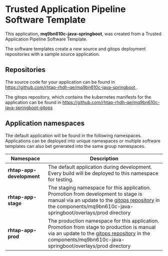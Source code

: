 # Trusted Application Pipeline Software Template

This application, **mq9bn610c-java-springboot**, was created from a Trusted Application Pipeline Software Template.

The software templates create a new source and gitops deployment repositories with a sample source application. 

## Repositories

The source code for your application can be found in [https://github.com/rhtap-rhdh-qe/mq9bn610c-java-springboot ](https://github.com/rhtap-rhdh-qe/mq9bn610c-java-springboot ).
 
The gitops repository, which contains the kubernetes manifests for the application can be found in 
[https://github.com/rhtap-rhdh-qe/mq9bn610c-java-springboot-gitops ](https://github.com/rhtap-rhdh-qe/mq9bn610c-java-springboot-gitops ) 

## Application namespaces 

The default application will be found in the following namespaces. Applications can be deployed into unique namespaces or multiple software templates can also bet generated into the same group namespaces.  

|  Namespace   |  Description   |  
| -------- | -------- |   
| **rhtap-app-development** | The default application during development. Every build will be deployed to this namespace for testing. | 
| **rhtap-app-stage** | The staging namespace for this application. Promotion from development to stage is manual via an update to the [gitops repository](https://github.com/rhtap-rhdh-qe/mq9bn610c-java-springboot-gitops ) in the components/mq9bn610c-java-springboot/overlays/prod directory |  
| **rhtap-app-prod** | The production namespace for this application. Promotion from stage to production is manual via an update to the [gitops repository](https://github.com/rhtap-rhdh-qe/mq9bn610c-java-springboot-gitops ) in the components/mq9bn610c-java-springboot/overlays/prod directory | 